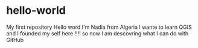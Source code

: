 # hello-world
My first repository
Hello word I'm Nadia from Algeria I wante to learn QGIS and I founded my self here !!!!
so now I am descovring what I can do with GitHub
